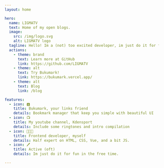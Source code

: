 ```yaml
---
layout: home

hero:
  name: LIGMATV
  text: Home of my open blogs.
  image:
    src: /img/logo.svg
    alt: LIGMATV logo
  tagline: Hello! Im a (not) too excited developer, im just do it for fun in the free time.
  actions:
    - theme: brand
      text: Learn more at GitHub
      link: https://github.com/LIGMATV
    - theme: alt
      text: Try Bukumark!
      link: https://bukumark.vercel.app/
    - theme: alt
      text: Blog
      link: /blog

features:
  - icon: 🅱️
    title: Bukumark, your links friend
    details: Bookmark manager that keep you simple with beautiful UI
  - icon: 📺
    title: My youtube channel, Kdensport
    details: Include some ringtones and intro compilation
  - icon: 👨🏻‍💻
    title: Frontend developer, myself
    details: Half expert on HTML, CSS, Vue, and a bit JS.
  - icon: 🖊️
    title: Active (oft)
    details: Im just do it for fun in the free time.

---
```


